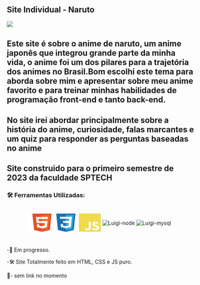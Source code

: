 ## Site Individual - Naruto

<img src="https://geekculture.co/wp-content/uploads/2022/10/naruto-20th-anniversary.jpg">


## Este site é sobre o anime de naruto, um anime japonês que integrou grande parte da minha vida, o anime foi um dos pilares para a trajetória dos animes no Brasil.Bom escolhi este tema para aborda sobre mim e apresentar sobre meu anime favorito e para treinar minhas habilidades de programação front-end e tanto back-end.

## No site irei abordar principalmente sobre a história do anime, curiosidade, falas marcantes e um quiz para responder as perguntas baseadas no anime

## Site construido para o primeiro semestre de 2023 da faculdade SPTECH

### 🛠 Ferramentas Utilizadas:
<br>

<div align="center">
   <img align="center" alt="Luigi-HTML" height="50" width="60" src="https://raw.githubusercontent.com/devicons/devicon/master/icons/html5/html5-original.svg">
  <img align="center" alt="Luigi-CSS" height="50" width="60" src="https://raw.githubusercontent.com/devicons/devicon/master/icons/css3/css3-original.svg">
  <img align="center" alt="Luigi-Js" height="50" width="60" src="https://raw.githubusercontent.com/devicons/devicon/master/icons/javascript/javascript-plain.svg">
  <img align="center" alt="Luigi-node" height="50" width="60" src="https://cdn.jsdelivr.net/gh/devicons/devicon/icons/nodejs/nodejs-original.svg" />
  <img align="center" alt="Luigi-mysql" height="50" width="60" src="https://cdn.jsdelivr.net/gh/devicons/devicon/icons/mysql/mysql-original.svg">
</div>

#

-📌 Em progresso.


-🛠 Site Totalmente feito em HTML, CSS e JS puro.



🔗- sem link no momento
